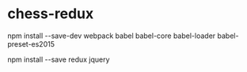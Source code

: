# chess-redux

npm install --save-dev webpack babel babel-core babel-loader babel-preset-es2015

npm install --save redux jquery
